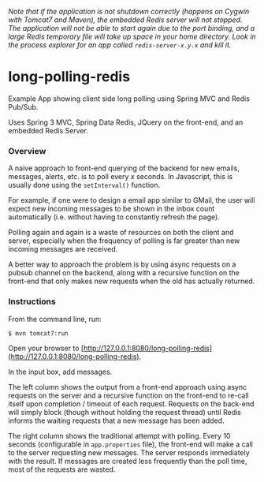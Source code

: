 *Note that if the application is not shutdown correctly (happens on Cygwin with Tomcat7 and Maven), the embedded
Redis server will not stopped. The application will not be able to start again due to the port
binding, and a large Redis temporary file will take up space in your home directory. Look in the process explorer for an app called `redis-server-x.y.x` and kill it.*

# long-polling-redis
Example App showing client side long polling using Spring MVC and Redis Pub/Sub.

Uses Spring 3 MVC, Spring Data Redis, JQuery on the front-end, and an embedded Redis Server.

### Overview

A naive approach to front-end querying of the backend for new emails, messages, alerts, etc. is to poll every *x* seconds.
In Javascript, this is usually done using the `setInterval()` function.

For example, if one were to design a email app similar to GMail, the user will expect new incoming
messages to be shown in the inbox count automatically (i.e. without having to constantly refresh the page).

Polling again and again is a waste of resources on both the client and server, especially when the frequency
of polling is far greater than new incoming messages are received. 

A better way to approach the problem is by using async requests on a pubsub channel on the backend, along
with a recursive function on the front-end that only makes new requests when the old has actually returned.


### Instructions

From the command line, run:

````
$ mvn tomcat7:run
````

Open your browser to [http://127.0.0.1:8080/long-polling-redis](http://127.0.0.1:8080/long-polling-redis).

In the input box, add messages.

The left column shows the output from a front-end approach using async requests on the server and a recursive
function on the front-end to re-call itself upon completion / timeout of each request. Requests on the back-end
will simply block (though without holding the request thread) until Redis informs the waiting requests that a new message
has been added.

The right column shows the traditional attempt with polling. Every 10 seconds (configurable in `app.properties` file),
the front-end will make a call to the server requesting new messages. The server responds immediately with the result.
If messages are created less frequently than the poll time, most of the requests are wasted.
